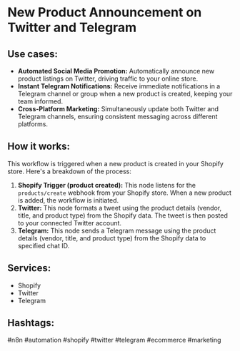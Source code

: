 # New Product Announcement on Twitter and Telegram

## Use cases:

*   **Automated Social Media Promotion:** Automatically announce new product listings on Twitter, driving traffic to your online store.
*   **Instant Telegram Notifications:** Receive immediate notifications in a Telegram channel or group when a new product is created, keeping your team informed.
*   **Cross-Platform Marketing:** Simultaneously update both Twitter and Telegram channels, ensuring consistent messaging across different platforms.

## How it works:

This workflow is triggered when a new product is created in your Shopify store. Here's a breakdown of the process:

1.  **Shopify Trigger (product created):** This node listens for the `products/create` webhook from your Shopify store. When a new product is added, the workflow is initiated.
2.  **Twitter:** This node formats a tweet using the product details (vendor, title, and product type) from the Shopify data. The tweet is then posted to your connected Twitter account.
3.  **Telegram:** This node sends a Telegram message using the product details (vendor, title, and product type) from the Shopify data to specified chat ID.

## Services:

*   Shopify
*   Twitter
*   Telegram

## Hashtags:

#n8n #automation #shopify #twitter #telegram #ecommerce #marketing
